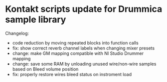 # Kontakt scripts update for Drummica sample library

Changelog:

- code reduction by moving repeated blocks into function calls
- fix: show correct reverb channel labels when changing mixer presets
- change: make GM mapping compatible with NI Studio Drummer mapping
- change: save some RAM by unloading unused wire/non-wire samples based on Bleed volume position
- fix: properly restore wires bleed status on instroment load

